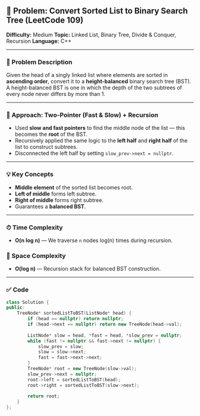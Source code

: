 ## 🧩 Problem: Convert Sorted List to Binary Search Tree (LeetCode 109)

**Difficulty:** Medium
**Topic:** Linked List, Binary Tree, Divide & Conquer, Recursion
**Language:** C++

---

### 📄 Problem Description

Given the head of a singly linked list where elements are sorted in **ascending order**, convert it to a **height-balanced** binary search tree (BST).
A height-balanced BST is one in which the depth of the two subtrees of every node never differs by more than 1.

---

### 🚀 Approach: Two-Pointer (Fast & Slow) + Recursion

* Used **slow and fast pointers** to find the middle node of the list — this becomes the **root** of the BST.
* Recursively applied the same logic to the **left half** and **right half** of the list to construct subtrees.
* Disconnected the left half by setting `slow_prev->next = nullptr`.

---

### 💡 Key Concepts

* **Middle element** of the sorted list becomes root.
* **Left of middle** forms left subtree.
* **Right of middle** forms right subtree.
* Guarantees a **balanced BST**.

---

### ⏱ Time Complexity

* **O(n log n)** — We traverse `n` nodes log(n) times during recursion.

### 💾 Space Complexity

* **O(log n)** — Recursion stack for balanced BST construction.

---

### ✅ Code

```cpp
class Solution {
public:
    TreeNode* sortedListToBST(ListNode* head) {
        if (head == nullptr) return nullptr;
        if (head->next == nullptr) return new TreeNode(head->val);
        
        ListNode* slow = head, *fast = head, *slow_prev = nullptr;
        while (fast != nullptr && fast->next != nullptr) {
            slow_prev = slow;
            slow = slow->next;
            fast = fast->next->next;
        }
        TreeNode* root = new TreeNode(slow->val);
        slow_prev->next = nullptr;
        root->left = sortedListToBST(head);
        root->right = sortedListToBST(slow->next);
        
        return root;
    }
};
```
